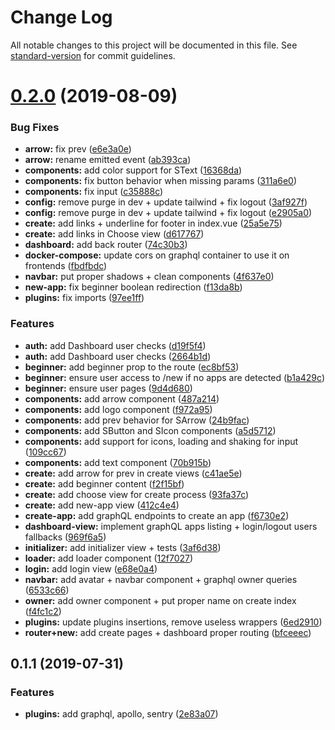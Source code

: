 # Change Log

All notable changes to this project will be documented in this file. See [standard-version](https://github.com/conventional-changelog/standard-version) for commit guidelines.

# [0.2.0](https://github.com/storyscript/dashboard/compare/v0.1.1...v0.2.0) (2019-08-09)


### Bug Fixes

* **arrow:** fix prev ([e6e3a0e](https://github.com/storyscript/dashboard/commit/e6e3a0e))
* **arrow:** rename emitted event ([ab393ca](https://github.com/storyscript/dashboard/commit/ab393ca))
* **components:** add color support for SText ([16368da](https://github.com/storyscript/dashboard/commit/16368da))
* **components:** fix button behavior when missing params ([311a6e0](https://github.com/storyscript/dashboard/commit/311a6e0))
* **components:** fix input ([c35888c](https://github.com/storyscript/dashboard/commit/c35888c))
* **config:** remove purge in dev + update tailwind + fix logout ([3af927f](https://github.com/storyscript/dashboard/commit/3af927f))
* **config:** remove purge in dev + update tailwind + fix logout ([e2905a0](https://github.com/storyscript/dashboard/commit/e2905a0))
* **create:** add links + underline for footer in index.vue ([25a5e75](https://github.com/storyscript/dashboard/commit/25a5e75))
* **create:** add links in Choose view ([d617767](https://github.com/storyscript/dashboard/commit/d617767))
* **dashboard:** add back router ([74c30b3](https://github.com/storyscript/dashboard/commit/74c30b3))
* **docker-compose:** update cors on graphql container to use it on frontends ([fbdfbdc](https://github.com/storyscript/dashboard/commit/fbdfbdc))
* **navbar:** put proper shadows + clean components ([4f637e0](https://github.com/storyscript/dashboard/commit/4f637e0))
* **new-app:** fix beginner boolean redirection ([f13da8b](https://github.com/storyscript/dashboard/commit/f13da8b))
* **plugins:** fix imports ([97ee1ff](https://github.com/storyscript/dashboard/commit/97ee1ff))


### Features

* **auth:** add Dashboard user checks ([d19f5f4](https://github.com/storyscript/dashboard/commit/d19f5f4))
* **auth:** add Dashboard user checks ([2664b1d](https://github.com/storyscript/dashboard/commit/2664b1d))
* **beginner:** add beginner prop to the route ([ec8bf53](https://github.com/storyscript/dashboard/commit/ec8bf53))
* **beginner:** ensure user access to /new if no apps are detected ([b1a429c](https://github.com/storyscript/dashboard/commit/b1a429c))
* **beginner:** ensure user pages ([9d4d680](https://github.com/storyscript/dashboard/commit/9d4d680))
* **components:** add arrow component ([487a214](https://github.com/storyscript/dashboard/commit/487a214))
* **components:** add logo component ([f972a95](https://github.com/storyscript/dashboard/commit/f972a95))
* **components:** add prev behavior for SArrow ([24b9fac](https://github.com/storyscript/dashboard/commit/24b9fac))
* **components:** add SButton and SIcon components ([a5d5712](https://github.com/storyscript/dashboard/commit/a5d5712))
* **components:** add support for icons, loading and shaking for input ([109cc67](https://github.com/storyscript/dashboard/commit/109cc67))
* **components:** add text component ([70b915b](https://github.com/storyscript/dashboard/commit/70b915b))
* **create:** add arrow for prev in create views ([c41ae5e](https://github.com/storyscript/dashboard/commit/c41ae5e))
* **create:** add beginner content ([f2f15bf](https://github.com/storyscript/dashboard/commit/f2f15bf))
* **create:** add choose view for create process ([93fa37c](https://github.com/storyscript/dashboard/commit/93fa37c))
* **create:** add new-app view ([412c4e4](https://github.com/storyscript/dashboard/commit/412c4e4))
* **create-app:** add graphQL endpoints to create an app ([f6730e2](https://github.com/storyscript/dashboard/commit/f6730e2))
* **dashboard-view:** implement graphQL apps listing + login/logout users fallbacks ([969f6a5](https://github.com/storyscript/dashboard/commit/969f6a5))
* **initializer:** add initializer view + tests ([3af6d38](https://github.com/storyscript/dashboard/commit/3af6d38))
* **loader:** add loader component ([12f7027](https://github.com/storyscript/dashboard/commit/12f7027))
* **login:** add login view ([e68e0a4](https://github.com/storyscript/dashboard/commit/e68e0a4))
* **navbar:** add avatar + navbar component + graphql owner queries ([6533c66](https://github.com/storyscript/dashboard/commit/6533c66))
* **owner:** add owner component + put proper name on create index ([f4fc1c2](https://github.com/storyscript/dashboard/commit/f4fc1c2))
* **plugins:** update plugins insertions, remove useless wrappers ([6ed2910](https://github.com/storyscript/dashboard/commit/6ed2910))
* **router+new:** add create pages + dashboard proper routing ([bfceeec](https://github.com/storyscript/dashboard/commit/bfceeec))



## 0.1.1 (2019-07-31)


### Features

* **plugins:** add graphql, apollo, sentry ([2e83a07](https://github.com/storyscript/dashboard/commit/2e83a07))
